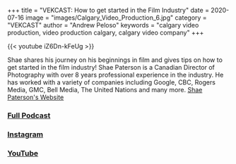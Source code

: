 +++
title = "VEKCAST: How to get started in the Film Industry"
date = 2020-07-16
image = "images/Calgary_Video_Production_6.jpg"
category = "VEKCAST"
author = "Andrew Peloso"
keywords = "calgary video production, video production calgary, calgary video company"
+++

{{< youtube iZ6Dn-kFeUg >}}

Shae shares his journey on his beginnings in film and gives tips on how to get started in the film industry! Shae Paterson is a Canadian Director of Photography with over 8 years professional experience in the industry. He has worked with a variety of companies including Google, CBC, Rogers Media, GMC, Bell Media, The United Nations and many more. [Shae Paterson's Website](https://www.shaepaterson.ca/)

### [Full Podcast](https://anchor.fm/vek-labs)
### [Instagram](https://www.instagram.com/veklabs/)
### [YouTube](https://www.youtube.com/channel/UC_8CmynHCINGSOZftHJGoUQ)
